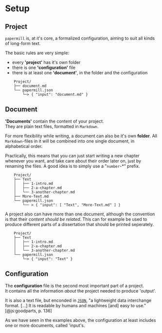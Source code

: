 # Setup

## Project

`papermill` is, at it's core, a formalized configuration, aiming to suit all kinds of long-form text.

The basic rules are very simple:

* every **'project'** has it's own folder
* there is one **'configuration'** file
* there is at least one **'document'**, in the folder and the configuration

```
    Project/
    ├── document.md
    └── papermill.json
        └─> { "input": "document.md" }
```

## Document

**'Documents'** contain the content of your project. \
They are plain text files, formatted in `Markdown`. 

For more flexibility while writing, a document can also be it's own **folder**. 
All `Markdown`-files in it will be combined
into one single document, in alphabetical order.

Practically, this means that you can just start writing a new chapter whenever you want, and take care about their order later on, just by renaming the files. A good idea is to simply use a "`number`-*" prefix.

```
    Project/
    ├── Text
    │   ├── 1-intro.md
    │   ├── 2-a-chapter.md
    │   └── 3-another-chapter.md
    ├── More-Text.md
    └── papermill.json
        └── > { "input": [ "Text", "More-Text.md" ] }
```

A project also can have more than one document, although the convention is that their *content should be related*. 
This can for example be used to produce different parts of a dissertation that should be printed seperately.

```
    Project/
    ├── Text
    │   ├── 1-intro.md
    │   ├── 2-a-chapter.md
    │   └── 3-another-chapter.md
    └── papermill.json
        └─> { "input": "Text" }
```

## Configuration

The **configuration** file is the second most important part of a project. \
It contains all the information *about* the project needed to produce 'output'.

It is also a text file, but enconded in [`JSON`](http://www.JSON.org/), 
"a lightweight data interchange format. […] It is readable by humans and machines [and] easy to use." [@js:goodparts, p. 136]


As we have seen in the examples above, the configuration at least includes one or more documents, called 'input's.
